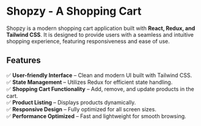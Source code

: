 # Shopzy - A Shopping Cart
Shopzy is a modern shopping cart application built with **React, Redux, and Tailwind CSS**. It is designed to provide users with a seamless and intuitive shopping experience, featuring responsiveness and ease of use.


## Features

✅ **User-friendly Interface** – Clean and modern UI built with Tailwind CSS.  
✅ **State Management** – Utilizes Redux for efficient state handling.  
✅ **Shopping Cart Functionality** – Add, remove, and update products in the cart.  
✅ **Product Listing** – Displays products dynamically.  
✅ **Responsive Design** – Fully optimized for all screen sizes.  
✅ **Performance Optimized** – Fast and lightweight for smooth browsing.
